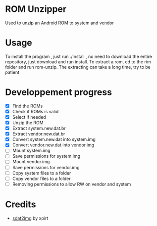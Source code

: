 # ROM Unzipper
Used to unzip an Android ROM to system and vendor
# Usage
To install the program , just run ./install , no need to download the entire repository, just download and run install.
To extract a rom, cd to the rim folder and run rom-unzip.
The extracting can take a long time, try to be patient
# Developpement progress
- [x] Find the ROMs
- [x] Check if ROMs is valid
- [x] Select if needed
- [x] Unzip the ROM
- [x] Extract system.new.dat.br
- [x] Extract vendor.new.dat.br
- [x] Convert system.new.dat into system.img
- [x] Convert vendor.new.dat into vendor.img
- [ ] Mount system.img
- [ ] Save permissions for system.img
- [ ] Mount vendor.img
- [ ] Save permissions for vendor.img
- [ ] Copy system files to a folder
- [ ] Copy vendor files to a folder
- [ ] Removing permissions to allow RW on vendor and system

# Credits
- [sdat2img](https://github.com/xpirt/sdat2img) by xpirt
